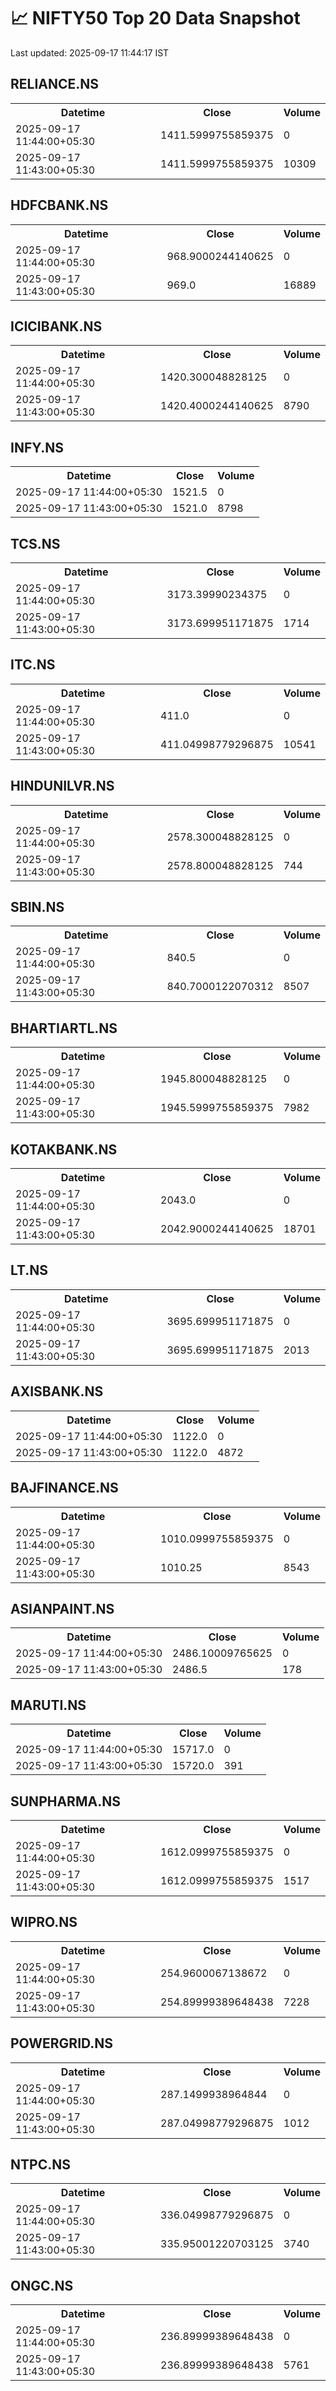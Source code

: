 # 📈 NIFTY50 Top 20 Data Snapshot

Last updated: 2025-09-17 11:44:17 IST

## RELIANCE.NS

<table>
  <tr><th>Datetime</th><th>Close</th><th>Volume</th></tr>
  <tr><td>2025-09-17 11:44:00+05:30</td><td>1411.5999755859375</td><td>0</td></tr>
  <tr><td>2025-09-17 11:43:00+05:30</td><td>1411.5999755859375</td><td>10309</td></tr>
</table>

## HDFCBANK.NS

<table>
  <tr><th>Datetime</th><th>Close</th><th>Volume</th></tr>
  <tr><td>2025-09-17 11:44:00+05:30</td><td>968.9000244140625</td><td>0</td></tr>
  <tr><td>2025-09-17 11:43:00+05:30</td><td>969.0</td><td>16889</td></tr>
</table>

## ICICIBANK.NS

<table>
  <tr><th>Datetime</th><th>Close</th><th>Volume</th></tr>
  <tr><td>2025-09-17 11:44:00+05:30</td><td>1420.300048828125</td><td>0</td></tr>
  <tr><td>2025-09-17 11:43:00+05:30</td><td>1420.4000244140625</td><td>8790</td></tr>
</table>

## INFY.NS

<table>
  <tr><th>Datetime</th><th>Close</th><th>Volume</th></tr>
  <tr><td>2025-09-17 11:44:00+05:30</td><td>1521.5</td><td>0</td></tr>
  <tr><td>2025-09-17 11:43:00+05:30</td><td>1521.0</td><td>8798</td></tr>
</table>

## TCS.NS

<table>
  <tr><th>Datetime</th><th>Close</th><th>Volume</th></tr>
  <tr><td>2025-09-17 11:44:00+05:30</td><td>3173.39990234375</td><td>0</td></tr>
  <tr><td>2025-09-17 11:43:00+05:30</td><td>3173.699951171875</td><td>1714</td></tr>
</table>

## ITC.NS

<table>
  <tr><th>Datetime</th><th>Close</th><th>Volume</th></tr>
  <tr><td>2025-09-17 11:44:00+05:30</td><td>411.0</td><td>0</td></tr>
  <tr><td>2025-09-17 11:43:00+05:30</td><td>411.04998779296875</td><td>10541</td></tr>
</table>

## HINDUNILVR.NS

<table>
  <tr><th>Datetime</th><th>Close</th><th>Volume</th></tr>
  <tr><td>2025-09-17 11:44:00+05:30</td><td>2578.300048828125</td><td>0</td></tr>
  <tr><td>2025-09-17 11:43:00+05:30</td><td>2578.800048828125</td><td>744</td></tr>
</table>

## SBIN.NS

<table>
  <tr><th>Datetime</th><th>Close</th><th>Volume</th></tr>
  <tr><td>2025-09-17 11:44:00+05:30</td><td>840.5</td><td>0</td></tr>
  <tr><td>2025-09-17 11:43:00+05:30</td><td>840.7000122070312</td><td>8507</td></tr>
</table>

## BHARTIARTL.NS

<table>
  <tr><th>Datetime</th><th>Close</th><th>Volume</th></tr>
  <tr><td>2025-09-17 11:44:00+05:30</td><td>1945.800048828125</td><td>0</td></tr>
  <tr><td>2025-09-17 11:43:00+05:30</td><td>1945.5999755859375</td><td>7982</td></tr>
</table>

## KOTAKBANK.NS

<table>
  <tr><th>Datetime</th><th>Close</th><th>Volume</th></tr>
  <tr><td>2025-09-17 11:44:00+05:30</td><td>2043.0</td><td>0</td></tr>
  <tr><td>2025-09-17 11:43:00+05:30</td><td>2042.9000244140625</td><td>18701</td></tr>
</table>

## LT.NS

<table>
  <tr><th>Datetime</th><th>Close</th><th>Volume</th></tr>
  <tr><td>2025-09-17 11:44:00+05:30</td><td>3695.699951171875</td><td>0</td></tr>
  <tr><td>2025-09-17 11:43:00+05:30</td><td>3695.699951171875</td><td>2013</td></tr>
</table>

## AXISBANK.NS

<table>
  <tr><th>Datetime</th><th>Close</th><th>Volume</th></tr>
  <tr><td>2025-09-17 11:44:00+05:30</td><td>1122.0</td><td>0</td></tr>
  <tr><td>2025-09-17 11:43:00+05:30</td><td>1122.0</td><td>4872</td></tr>
</table>

## BAJFINANCE.NS

<table>
  <tr><th>Datetime</th><th>Close</th><th>Volume</th></tr>
  <tr><td>2025-09-17 11:44:00+05:30</td><td>1010.0999755859375</td><td>0</td></tr>
  <tr><td>2025-09-17 11:43:00+05:30</td><td>1010.25</td><td>8543</td></tr>
</table>

## ASIANPAINT.NS

<table>
  <tr><th>Datetime</th><th>Close</th><th>Volume</th></tr>
  <tr><td>2025-09-17 11:44:00+05:30</td><td>2486.10009765625</td><td>0</td></tr>
  <tr><td>2025-09-17 11:43:00+05:30</td><td>2486.5</td><td>178</td></tr>
</table>

## MARUTI.NS

<table>
  <tr><th>Datetime</th><th>Close</th><th>Volume</th></tr>
  <tr><td>2025-09-17 11:44:00+05:30</td><td>15717.0</td><td>0</td></tr>
  <tr><td>2025-09-17 11:43:00+05:30</td><td>15720.0</td><td>391</td></tr>
</table>

## SUNPHARMA.NS

<table>
  <tr><th>Datetime</th><th>Close</th><th>Volume</th></tr>
  <tr><td>2025-09-17 11:44:00+05:30</td><td>1612.0999755859375</td><td>0</td></tr>
  <tr><td>2025-09-17 11:43:00+05:30</td><td>1612.0999755859375</td><td>1517</td></tr>
</table>

## WIPRO.NS

<table>
  <tr><th>Datetime</th><th>Close</th><th>Volume</th></tr>
  <tr><td>2025-09-17 11:44:00+05:30</td><td>254.9600067138672</td><td>0</td></tr>
  <tr><td>2025-09-17 11:43:00+05:30</td><td>254.89999389648438</td><td>7228</td></tr>
</table>

## POWERGRID.NS

<table>
  <tr><th>Datetime</th><th>Close</th><th>Volume</th></tr>
  <tr><td>2025-09-17 11:44:00+05:30</td><td>287.1499938964844</td><td>0</td></tr>
  <tr><td>2025-09-17 11:43:00+05:30</td><td>287.04998779296875</td><td>1012</td></tr>
</table>

## NTPC.NS

<table>
  <tr><th>Datetime</th><th>Close</th><th>Volume</th></tr>
  <tr><td>2025-09-17 11:44:00+05:30</td><td>336.04998779296875</td><td>0</td></tr>
  <tr><td>2025-09-17 11:43:00+05:30</td><td>335.95001220703125</td><td>3740</td></tr>
</table>

## ONGC.NS

<table>
  <tr><th>Datetime</th><th>Close</th><th>Volume</th></tr>
  <tr><td>2025-09-17 11:44:00+05:30</td><td>236.89999389648438</td><td>0</td></tr>
  <tr><td>2025-09-17 11:43:00+05:30</td><td>236.89999389648438</td><td>5761</td></tr>
</table>

